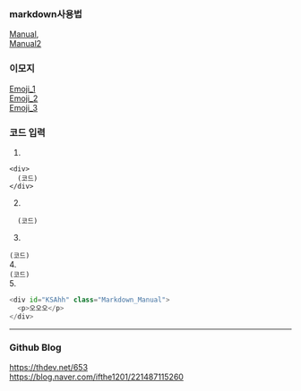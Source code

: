 ### markdown사용법
[Manual](https://gist.github.com/ihoneymon/652be052a0727ad59601),  
[Manual2](https://www.youtube.com/watch?v=MFJIOqxK6k8)  

### 이모지
[Emoji_1](https://steemit.com/steemkr-guide/@snow-airline/steemkr-quick-start-guide)  
[Emoji_2](https://www.iemoji.com/#?category=symbols&version=36&theme=appl&skintone=default)  
[Emoji_3](https://gist.github.com/rxaviers/7360908)  


### 코드 입력  
1.
~~~
<div>
  (코드)
</div>
~~~
2.
```
  (코드)
```
3.
`(코드)`  
4.  
```(코드)```  
5.
```python
<div id="KSAhh" class="Markdown_Manual">
  <p>오오오</p>
</div>
```
- - - 

### Github Blog  
https://thdev.net/653  
https://blog.naver.com/ifthe1201/221487115260
